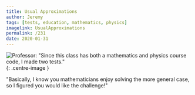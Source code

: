 ```yaml
---
title: Usual Approximations
author: Jeremy
tags: [tests, education, mathematics, physics]
imagelink: UsualApproximations
permalink: /231
date: 2020-01-31
---
```


![Professor: "Since this class has both a mathematics and physics course code, I made two tests."](https://res.cloudinary.com/dh3hm8pb7/image/upload/c_scale,q_auto:best,w_615/v1535842782/Handwaving/Published/UsualApproximations.png){: .centre-image }

"Basically, I know you mathematicians enjoy solving the more general case, so I figured you would like the challenge!"
